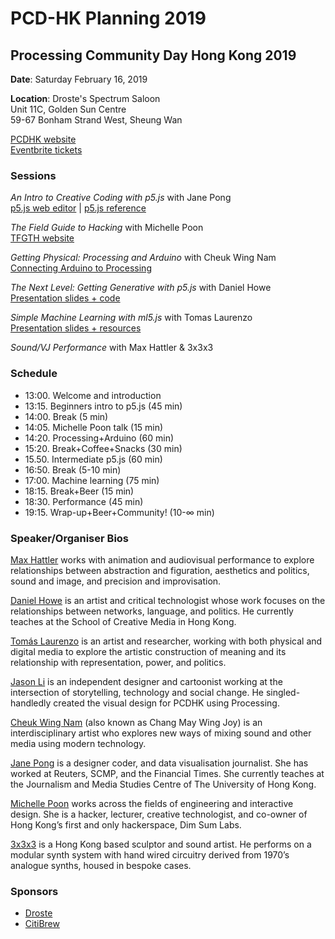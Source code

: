 # PCD-HK Planning 2019

## Processing Community Day Hong Kong 2019

**Date**: Saturday February 16, 2019

**Location**: Droste's Spectrum Saloon\
Unit 11C, Golden Sun Centre\
59-67 Bonham Strand West, Sheung Wan

[PCDHK website](https://rednoise.org/pcdhk/)\
[Eventbrite tickets](https://www.eventbrite.com/e/processing-community-day-hong-kong-tickets-55638660732)

### Sessions

_An Intro to Creative Coding with p5.js_ with Jane Pong\
[p5.js web editor](https://editor.p5js.org/) | [p5.js reference](https://p5js.org/reference/)

_The Field Guide to Hacking_ with Michelle Poon\
[TFGTH website](https://www.tfgth.com/)

_Getting Physical: Processing and Arduino_ with Cheuk Wing Nam\
[Connecting Arduino to Processing](https://learn.sparkfun.com/tutorials/connecting-arduino-to-processing/all)

_The Next Level: Getting Generative with p5.js_ with Daniel Howe\
[Presentation slides + code](https://github.com/dhowe/GetGen)

_Simple Machine Learning with ml5.js_ with Tomas Laurenzo
\
[Presentation slides + resources](http://files.laurenzo.net/pcd/)

_Sound/VJ Performance_ with Max Hattler & 3x3x3

### Schedule
- 13:00. Welcome and introduction
- 13:15. Beginners intro to p5.js (45 min)
- 14:00. Break (5 min)
- 14:05. Michelle Poon talk (15 min)
- 14:20. Processing+Arduino (60 min)
- 15:20. Break+Coffee+Snacks (30 min)
- 15.50. Intermediate p5.js (60 min)
- 16:50. Break (5-10 min)
- 17:00. Machine learning (75 min)
- 18:15. Break+Beer (15 min)
- 18:30. Performance (45 min)
- 19:15. Wrap-up+Beer+Community! (10-∞ min)

### Speaker/Organiser Bios

[Max Hattler](http://www.maxhattler.com/) works with animation and audiovisual performance to explore relationships between abstraction and figuration, aesthetics and politics, sound and image, and precision and improvisation.

[Daniel Howe](https://rednoise.org/daniel/) is an artist and critical technologist whose work focuses on the relationships between networks, language, and politics. He currently teaches at the School of Creative Media in Hong Kong. 

[Tomás Laurenzo](https://laurenzo.net/) is an artist and researcher, working with both physical and digital media to explore the artistic construction of meaning and its relationship with representation, power, and politics.

[Jason Li](https://www.hongkonggong.com/) is an independent designer and cartoonist working at the intersection of storytelling, technology and social change. He singled-handledly created the visual design for PCDHK using Processing.

[Cheuk Wing Nam](https://www.evilagnivv.com/) (also known as Chang May Wing Joy) is an interdisciplinary artist who explores new ways of mixing sound and other media using modern technology.

[Jane Pong](https://officeofjane.com/) is a designer coder, and data visualisation journalist. She has worked at Reuters, SCMP, and the Financial Times. She currently teaches at the Journalism and Media Studies Centre of The University of Hong Kong.

[Michelle Poon](https://generationt.asia/people/michelle-poon) works across the fields of engineering and interactive design. She is a hacker, lecturer, creative technologist, and co-owner of Hong Kong’s first and only hackerspace, Dim Sum Labs.

[3x3x3](http://x333x.tumblr.com/) is a Hong Kong based sculptor and sound artist. He performs on a modular synth system with hand wired circuitry derived from 1970’s analogue synths, housed in bespoke cases.

<!--
#### Plan A
6 hours, start at 1pm. 
- 13:00. Welcome and introduction (15 min)
- 13:15. Beginners intro to p5.js (75 min)
- 14:30. Short break (15 min)
- 14:45. Michelle Poon talk (15 min)
- 15:00. Machine learning (75 min)
- 16:15. Long break (45 min)
- 17:00. Processing+Arduino (75 min)
- 18:15. Performance (45 min?)
- 19:00. Wrap up

#### Plan B
7 hours, start at 12pm.
- 12:00. Welcome and introduction
- 12:15. Beginners intro to p5.js (75 min)
- 13:30. Break (30 min)
- 14:00. Processing+Arduino (75 min)
- 15:15. Michelle Poon talk (15 min)
- 16:00. Break (30 min)
- 16:30. Machine learning (75 min)
- 17:45. Performance (60 min)
- 18:45. Wrap up

#### Plan C
7 hours, start at 12pm.
- 12:00. Welcome and introduction
- 12:15. Beginners intro to p5.js (45 min)
- 13:00. Processing+Arduino (75 min)
- 14:15. Break (45 min, in case people didnt' have lunch)
- 15:00. Michelle Poon talk (15 min)
- 15.15. Intermediate p5.js (60 min)
- 16:15. Machine learning (75 min)
- 17:30. Break (45 min)
- 18:15. Performance (30 min)
- 18:45. Wrap up

#### Plan D
7 hours, start at 12pm.
- 12:00. Welcome and introduction
- 12:15. Beginners intro to p5.js (45 min)
- 13:00. Michelle Poon talk (15 min)
- 13:15. Processing+Arduino (60 min)
- 14:15. Break+Coffee+Snacks (45 min)
- 15.00. Intermediate p5.js (60 min)
- 16:00. Machine learning (75 min)
- 17:15. Break+Beer (30 min)
- 17:45. Performance (45 min)
- 18:00. Wrap-up+Beer+Networking (10-60 min)
-->

### Sponsors
- [Droste](http://droste.hk/)
- [CitiBrew](https://www.facebook.com/citibrewhk/)
